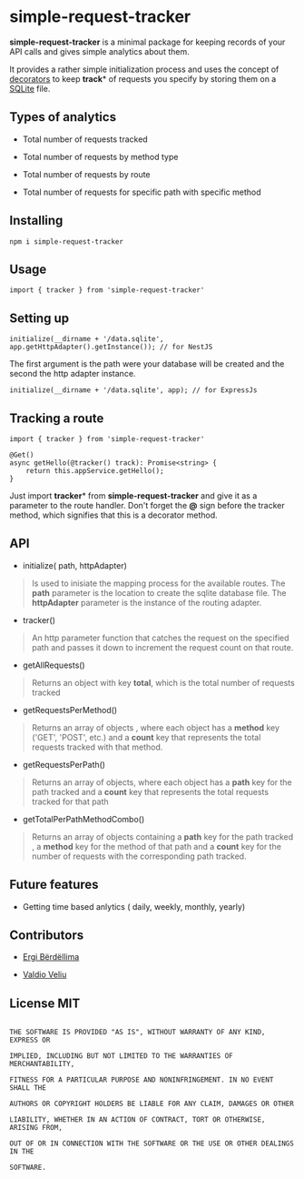 # simple-request-tracker

  

**simple-request-tracker** is a minimal package for keeping records of your API calls and gives simple analytics about them.

It provides a rather simple initialization process and uses the concept of [decorators](https://www.typescriptlang.org/docs/handbook/decorators.html) to keep **track*** of requests you specify by storing them on a [SQLite](https://www.sqlite.org/index.html) file.

  
  
  

## Types of analytics

- Total number of requests tracked

- Total number of requests by method type

- Total number of requests by route

- Total number of requests for specific path with specific method

  
  

## Installing

  

    npm i simple-request-tracker

  

## Usage

  

    import { tracker } from 'simple-request-tracker'

  

## Setting up

    initialize(__dirname + '/data.sqlite', app.getHttpAdapter().getInstance()); // for NestJS

  

The first argument is the path were your database will be created and the second the http adapter instance.

  

    initialize(__dirname + '/data.sqlite', app); // for ExpressJs

  

## Tracking a route

  

    import { tracker } from 'simple-request-tracker'
    
    @Get()
    async getHello(@tracker() track): Promise<string> {
        return this.appService.getHello();
    }

  

Just import **tracker*** from **simple-request-tracker** and give it as a parameter to the route handler. Don't forget the **@** sign before the tracker method, which signifies that this is a decorator method.

  

## API

  

- initialize( path, httpAdapter)

> Is used to inisiate the mapping process for the available routes. The **path** parameter is the location to create the sqlite database file. The **httpAdapter** parameter is the instance of the routing adapter.

- tracker()

> An http parameter function that catches the request on the specified path and passes it down to increment the request count on that route.

- getAllRequests()

> Returns an object with key **total**, which is the total number of requests tracked

- getRequestsPerMethod()

> Returns an array of objects , where each object has a **method** key ('GET', 'POST', etc.) and a **count** key that represents the total requests tracked with that method.

- getRequestsPerPath()

> Returns an array of objects, where each object has a **path** key for the path tracked and a **count** key that represents the total requests tracked for that path

- getTotalPerPathMethodCombo()

> Returns an array of objects containing a **path** key for the path tracked , a **method** key for the method of that path and a **count** key for the number of requests with the corresponding path tracked.

  
  

## Future features

- Getting time based anlytics ( daily, weekly, monthly, yearly)

  
  

## Contributors

- [Ergi Bërdëllima](https://github.com/Bhfreagra)

- [Valdio Veliu](https://github.com/valdio)

  
  

## License MIT

  

```

THE SOFTWARE IS PROVIDED "AS IS", WITHOUT WARRANTY OF ANY KIND, EXPRESS OR

IMPLIED, INCLUDING BUT NOT LIMITED TO THE WARRANTIES OF MERCHANTABILITY,

FITNESS FOR A PARTICULAR PURPOSE AND NONINFRINGEMENT. IN NO EVENT SHALL THE

AUTHORS OR COPYRIGHT HOLDERS BE LIABLE FOR ANY CLAIM, DAMAGES OR OTHER

LIABILITY, WHETHER IN AN ACTION OF CONTRACT, TORT OR OTHERWISE, ARISING FROM,

OUT OF OR IN CONNECTION WITH THE SOFTWARE OR THE USE OR OTHER DEALINGS IN THE

SOFTWARE.

```
